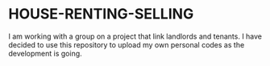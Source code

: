 # HOUSE-RENTING-SELLING
I am working with a group on a project that link landlords and tenants. I have decided to use this repository to upload my own personal codes as the development is going.
